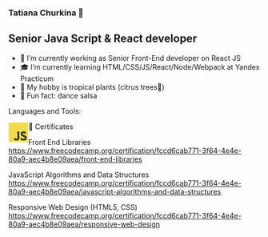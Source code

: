 ### Tatiana Churkina 👋
## Senior Java Script & React developer



- 💾 I’m currently working as Senior Front-End developer on React JS
- 🎓 I’m currently learning HTML/CSS/JS/React/Node/Webpack at Yandex Practicum
- 🌴 My hobby is tropical plants (citrus trees🍋)
- 👯 Fun fact: dance salsa

Languages and Tools:


<img align="left" alt="JavaScript" width="40px" src="https://github.com/devicons/devicon/blob/master/icons/javascript/javascript-original.svg"/>



📜 Certificates

Front End Libraries https://www.freecodecamp.org/certification/fccd6cab771-3f64-4e4e-80a9-aec4b8e09aea/front-end-libraries 

JavaScript Algorithms and Data Structures https://www.freecodecamp.org/certification/fccd6cab771-3f64-4e4e-80a9-aec4b8e09aea/javascript-algorithms-and-data-structures

Responsive Web Design (HTML5, CSS) 
https://www.freecodecamp.org/certification/fccd6cab771-3f64-4e4e-80a9-aec4b8e09aea/responsive-web-design




